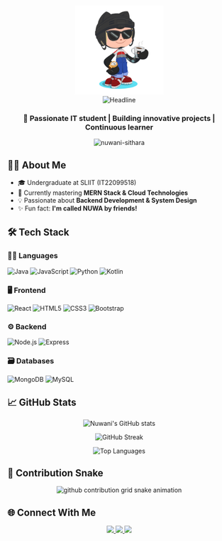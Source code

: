 <div align="center">
  <img src="https://raw.githubusercontent.com/AhmedFathyDev/AhmedFathyDev/main/GitHub.png" alt="GitHub Octocat Drinking a Cup of Coffee" height="200">
</div>

<div align="center">
  <img src="https://readme-typing-svg.herokuapp.com?font=Fira+Code&weight=600&size=28&duration=4000&pause=1000&color=7E3ACE&center=true&vCenter=true&width=600&height=50&lines=Hey+there%2C+I'm+Nuwani+%F0%9F%91%8B;Software+Engineering+Student;Full-Stack+Developer;Mobile+App+Developer;Problem+Solver;Tech+Enthusiast" alt="Headline" />
</div>

<h3 align="center">🚀 Passionate IT student | Building innovative projects | Continuous learner</h3>

<p align="center"> 
  <img src="https://komarev.com/ghpvc/?username=nuwani-sithara&label=Profile+Views&color=7E3ACE&style=flat" alt="nuwani-sithara" /> 
</p>

## 🧑‍💻 About Me

- 🎓 Undergraduate at SLIIT (IT22099518)
- 🌱 Currently mastering **MERN Stack & Cloud Technologies**
- 💡 Passionate about **Backend Development & System Design**
- ✨ Fun fact: **I'm called NUWA by friends!**

## 🛠 Tech Stack

### 👨‍💻 Languages
![Java](https://img.shields.io/badge/Java-ED8B00?style=for-the-badge&logo=openjdk&logoColor=white)
![JavaScript](https://img.shields.io/badge/JavaScript-F7DF1E?style=for-the-badge&logo=javascript&logoColor=black)
![Python](https://img.shields.io/badge/Python-3776AB?style=for-the-badge&logo=python&logoColor=white)
![Kotlin](https://img.shields.io/badge/Kotlin-7F52FF?style=for-the-badge&logo=kotlin&logoColor=white)

### 🖥 Frontend
![React](https://img.shields.io/badge/React-20232A?style=for-the-badge&logo=react&logoColor=61DAFB)
![HTML5](https://img.shields.io/badge/HTML5-E34F26?style=for-the-badge&logo=html5&logoColor=white)
![CSS3](https://img.shields.io/badge/CSS3-1572B6?style=for-the-badge&logo=css3&logoColor=white)
![Bootstrap](https://img.shields.io/badge/Bootstrap-563D7C?style=for-the-badge&logo=bootstrap&logoColor=white)

### ⚙ Backend
![Node.js](https://img.shields.io/badge/Node.js-339933?style=for-the-badge&logo=nodedotjs&logoColor=white)
![Express](https://img.shields.io/badge/Express.js-000000?style=for-the-badge&logo=express&logoColor=white)

### 🗃 Databases
![MongoDB](https://img.shields.io/badge/MongoDB-47A248?style=for-the-badge&logo=mongodb&logoColor=white)
![MySQL](https://img.shields.io/badge/MySQL-4479A1?style=for-the-badge&logo=mysql&logoColor=white)

## 📈 GitHub Stats

<div align="center">
  
  ![Nuwani's GitHub stats](https://github-readme-stats.vercel.app/api?username=nuwani-sithara&show_icons=true&theme=radical&hide_border=true)
  
  ![GitHub Streak](https://github-readme-streak-stats.herokuapp.com/?user=nuwani-sithara&theme=radical&hide_border=true)
  
  ![Top Languages](https://github-readme-stats.vercel.app/api/top-langs/?username=nuwani-sithara&theme=radical&hide_border=true&layout=compact)
  
</div>

## 🐍 Contribution Snake

<div align="center">
  
  ![github contribution grid snake animation](https://raw.githubusercontent.com/nuwani-sithara/nuwani-sithara/output/github-contribution-grid-snake.svg)
  
</div>

## 🌐 Connect With Me

<p align="center">
  <a href="https://twitter.com/nuwanisith34899" target="_blank">
    <img src="https://img.shields.io/badge/Twitter-1DA1F2?style=for-the-badge&logo=twitter&logoColor=white"/>
  </a>
  <a href="https://linkedin.com/in/nuwani-sithara-498813301" target="_blank">
    <img src="https://img.shields.io/badge/LinkedIn-0077B5?style=for-the-badge&logo=linkedin&logoColor=white"/>
  </a>
  <a href="mailto:nuwanisithara.com@gmail.com" target="_blank">
    <img src="https://img.shields.io/badge/Gmail-D14836?style=for-the-badge&logo=gmail&logoColor=white"/>
  </a>
</p>
